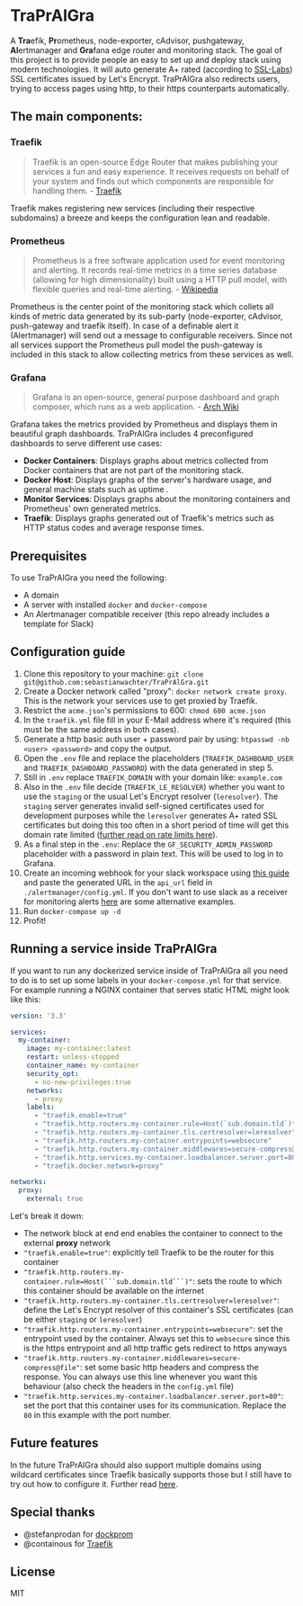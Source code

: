 # TraPrAlGra

A **Tra**efik, **Pr**ometheus, node-exporter, cAdvisor, pushgateway, **Al**ertmanager and **Gra**fana edge router and monitoring stack. The goal of this project is to provide people an easy to set up and deploy stack using modern technologies. It will auto generate A+ rated (according to [SSL-Labs](https://www.ssllabs.com/)) SSL certificates issued by Let's Encrypt. TraPrAlGra also redirects users, trying to access pages using http, to their https counterparts automatically.

## The main components:

### Traefik

> Traefik is an open-source Edge Router that makes publishing your services a fun and easy experience. It receives requests on behalf of your system and finds out which components are responsible for handling them. - [Traefik](https://docs.traefik.io/)

Traefik makes registering new services (including their respective subdomains) a breeze and keeps the configuration lean and readable.

### Prometheus

> Prometheus is a free software application used for event monitoring and alerting. It records real-time metrics in a time series database (allowing for high dimensionality) built using a HTTP pull model, with flexible queries and real-time alerting. - [Wikipedia](https://en.wikipedia.org/wiki/Prometheus_(software))

Prometheus is the center point of the monitoring stack which collets all kinds of metric data generated by its sub-party (node-exporter, cAdvisor, push-gateway and traefik itself). In case of a definable alert it (Alertmanager) will send out a message to configurable receivers.
Since not all services support the Prometheus pull model the push-gateway is included in this stack to allow collecting metrics from these services as well.

### Grafana

> Grafana is an open-source, general purpose dashboard and graph composer, which runs as a web application. - [Arch Wiki](https://wiki.archlinux.org/index.php/Grafana)

Grafana takes the metrics provided by Prometheus and displays them in beautiful graph dashboards. TraPrAlGra includes 4 preconfigured dashboards to serve different use cases:

- **Docker Containers**: Displays graphs about metrics collected from Docker containers that are not part of the monitoring stack.
- **Docker Host**: Displays graphs of the server's hardware usage, and general machine stats such as uptime .
- **Monitor Services**: Displays graphs about the monitoring containers and Prometheus' own generated metrics.
- **Traefik**: Displays graphs generated out of Traefik's metrics such as HTTP status codes and average response times.

## Prerequisites

To use TraPrAlGra you need the following:

- A domain
- A server with installed `docker` and `docker-compose`
- An Alertmanager compatible receiver (this repo already includes a template for Slack)

## Configuration guide

1. Clone this repository to your machine: `git clone git@github.com:sebastianwachter/TraPrAlGra.git`
2. Create a Docker network called "proxy": `docker network create proxy`. This is the network your services use to get proxied by Traefik.
3. Restrict the `acme.json`'s permissions to 600: `chmod 600 acme.json`
4. In the `traefik.yml` file fill in your E-Mail address where it's required (this must be the same address in both cases).
5. Generate a http basic auth user + password pair by using: `htpasswd -nb <user> <password>` and copy the output.
6. Open the `.env` file and replace the placeholders (`TRAEFIK_DASHBOARD_USER` and `TRAEFIK_DASHBOARD_PASSWORD`) with the data generated in step 5.
7. Still in `.env` replace `TRAEFIK_DOMAIN` with your domain like: `example.com`
8. Also in the `.env` file decide (`TRAEFIK_LE_RESOLVER`) whether you want to use the `staging` or the usual Let's Encrypt resolver (`leresolver`). The `staging` server generates invalid self-signed certificates used for development purposes while the `leresolver` generates A+ rated SSL certificates but doing this too often in a short period of time will get this domain rate limited ([further read on rate limits here](https://letsencrypt.org/de/docs/rate-limits/)).
9. As a final step in the `.env`: Replace the `GF_SECURITY_ADMIN_PASSWORD` placeholder with a password in plain text. This will be used to log in to Grafana.
10. Create an incoming webhook for your slack workspace using [this guide](https://slack.com/intl/en-de/help/articles/115005265063-Incoming-WebHooks-for-Slack) and paste the generated URL in the `api_url` field in `./alertmanager/config.yml`. If you don't want to use slack as a receiver for monitoring alerts [here](https://github.com/prometheus/alertmanager/blob/master/doc/examples/simple.yml) are some alternative examples.
11. Run `docker-compose up -d`
12. Profit!

## Running a service inside TraPrAlGra

If you want to run any dockerized service inside of TraPrAlGra all you need to do is to set up some labels in your `docker-compose.yml` for that service. For example running a NGINX container that serves static HTML might look like this:

```yaml
version: '3.3'

services:
  my-container:
    image: my-container:latest
    restart: unless-stopped
    container_name: my-container
    security_opt:
      - no-new-privileges:true
    networks:
      - proxy
    labels:
      - "traefik.enable=true"
      - "traefik.http.routers.my-container.rule=Host(`sub.domain.tld`)"
      - "traefik.http.routers.my-container.tls.certresolver=leresolver"
      - "traefik.http.routers.my-container.entrypoints=websecure"
      - "traefik.http.routers.my-container.middlewares=secure-compress@file"
      - "traefik.http.services.my-container.loadbalancer.server.port=80"
      - "traefik.docker.network=proxy"

networks:
  proxy:
    external: true
```

Let's break it down:

- The network block at end end enables the container to connect to the external **proxy** network
- `"traefik.enable=true"`: explicitly tell Traefik to be the router for this container
- `"traefik.http.routers.my-container.rule=Host(```sub.domain.tld```)"`: sets the route to which this container should be available on the internet
- `"traefik.http.routers.my-container.tls.certresolver=leresolver"`: define the Let's Encrypt resolver of this container's SSL certificates (can be either `staging` or `leresolver`)
- `"traefik.http.routers.my-container.entrypoints=websecure"`: set the entrypoint used by the container. Always set this to `websecure` since this is the https entrypoint and all http traffic gets redirect to https anyways
- `"traefik.http.routers.my-container.middlewares=secure-compress@file"`: set some basic http headers and compress the response. You can always use this line whenever you want this behaviour (also check the headers in the `config.yml` file)
- `"traefik.http.services.my-container.loadbalancer.server.port=80"`: set the port that this container uses for its communication. Replace the `80` in this example with the port number.

## Future features

In the future TraPrAlGra should also support multiple domains using wildcard certificates since Traefik basically supports those but I still have to try out how to configure it. Further read [here](https://docs.traefik.io/https/acme/#wildcard-domains).

## Special thanks

- @stefanprodan for [dockprom](https://github.com/stefanprodan/dockprom)
- @containous for [Traefik](https://github.com/containous/traefik)

## License

MIT
